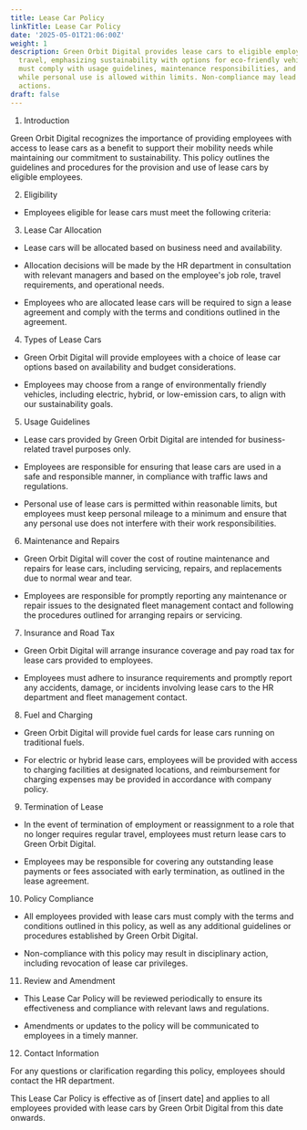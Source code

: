 ```yaml
---
title: Lease Car Policy
linkTitle: Lease Car Policy
date: '2025-05-01T21:06:00Z'
weight: 1
description: Green Orbit Digital provides lease cars to eligible employees for business
  travel, emphasizing sustainability with options for eco-friendly vehicles. Employees
  must comply with usage guidelines, maintenance responsibilities, and insurance requirements,
  while personal use is allowed within limits. Non-compliance may lead to disciplinary
  actions.
draft: false
---
```



1. Introduction

Green Orbit Digital recognizes the importance of providing employees with access to lease cars as a benefit to support their mobility needs while maintaining our commitment to sustainability. This policy outlines the guidelines and procedures for the provision and use of lease cars by eligible employees.

2. Eligibility

- Employees eligible for lease cars must meet the following criteria:

3. Lease Car Allocation

- Lease cars will be allocated based on business need and availability.

- Allocation decisions will be made by the HR department in consultation with relevant managers and based on the employee's job role, travel requirements, and operational needs.

- Employees who are allocated lease cars will be required to sign a lease agreement and comply with the terms and conditions outlined in the agreement.

4. Types of Lease Cars

- Green Orbit Digital will provide employees with a choice of lease car options based on availability and budget considerations.

- Employees may choose from a range of environmentally friendly vehicles, including electric, hybrid, or low-emission cars, to align with our sustainability goals.

5. Usage Guidelines

- Lease cars provided by Green Orbit Digital are intended for business-related travel purposes only.

- Employees are responsible for ensuring that lease cars are used in a safe and responsible manner, in compliance with traffic laws and regulations.

- Personal use of lease cars is permitted within reasonable limits, but employees must keep personal mileage to a minimum and ensure that any personal use does not interfere with their work responsibilities.

6. Maintenance and Repairs

- Green Orbit Digital will cover the cost of routine maintenance and repairs for lease cars, including servicing, repairs, and replacements due to normal wear and tear.

- Employees are responsible for promptly reporting any maintenance or repair issues to the designated fleet management contact and following the procedures outlined for arranging repairs or servicing.

7. Insurance and Road Tax

- Green Orbit Digital will arrange insurance coverage and pay road tax for lease cars provided to employees.

- Employees must adhere to insurance requirements and promptly report any accidents, damage, or incidents involving lease cars to the HR department and fleet management contact.

8. Fuel and Charging

- Green Orbit Digital will provide fuel cards for lease cars running on traditional fuels.

- For electric or hybrid lease cars, employees will be provided with access to charging facilities at designated locations, and reimbursement for charging expenses may be provided in accordance with company policy.

9. Termination of Lease

- In the event of termination of employment or reassignment to a role that no longer requires regular travel, employees must return lease cars to Green Orbit Digital.

- Employees may be responsible for covering any outstanding lease payments or fees associated with early termination, as outlined in the lease agreement.

10. Policy Compliance

- All employees provided with lease cars must comply with the terms and conditions outlined in this policy, as well as any additional guidelines or procedures established by Green Orbit Digital.

- Non-compliance with this policy may result in disciplinary action, including revocation of lease car privileges.

11. Review and Amendment

- This Lease Car Policy will be reviewed periodically to ensure its effectiveness and compliance with relevant laws and regulations.

- Amendments or updates to the policy will be communicated to employees in a timely manner.

12. Contact Information

For any questions or clarification regarding this policy, employees should contact the HR department.

This Lease Car Policy is effective as of [insert date] and applies to all employees provided with lease cars by Green Orbit Digital from this date onwards.